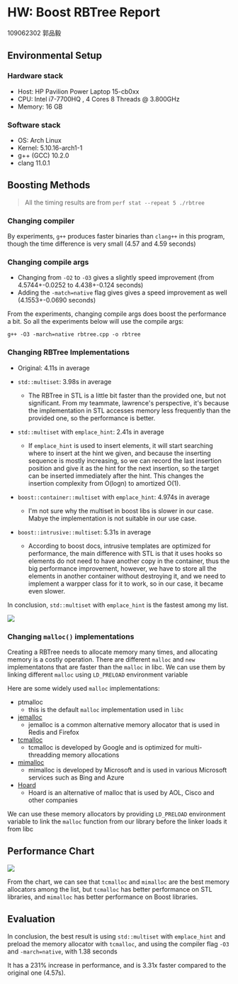 # HW: Boost RBTree Report
109062302 郭品毅

## Environmental Setup

### Hardware stack
- Host: HP Pavilion Power Laptop 15-cb0xx
- CPU: Intel i7-7700HQ , 4 Cores 8 Threads @ 3.800GHz
- Memory: 16 GB

### Software stack
- OS: Arch Linux
- Kernel: 5.10.16-arch1-1
- g++ (GCC) 10.2.0
- clang 11.0.1

## Boosting Methods

> All the timing results are from `perf stat --repeat 5 ./rbtree`

### Changing compiler
By experiments, `g++` produces faster binaries than `clang++` in this program, though the time difference is very small (4.57 and 4.59 seconds)

### Changing compile args
- Changing from `-O2` to `-O3` gives a slightly speed improvement (from 4.5744+-0.0252 to 4.438+-0.124 seconds)
- Adding the `-match=native` flag gives gives a speed improvement as well (4.1553+-0.0690 seconds)

From the experiments, changing compile args does boost the performance a bit.
So all the experiments below will use the compile args:
```
g++ -O3 -march=native rbtree.cpp -o rbtree
```

### Changing RBTree Implementations

- Original: 4.11s in average

- `std::multiset`: 3.98s in average
    - The RBTree in STL is a little bit faster than the provided one, but not significant. From my teammate, lawrence's perspective, it's because the implementation in STL accesses memory less frequently than the provided one, so the performance is better.

- `std::multiset` with `emplace_hint`: 2.41s in average
    - If `emplace_hint` is used to insert elements, it will start searching where to insert at the hint we given, and because the inserting sequence is mostly increasing, so we can record the last insertion position and give it as the hint for the next insertion, so the target can be inserted immediately after the hint. This changes the insertion complexity from O(logn) to amortized O(1).

- `boost::container::multiset` with `emplace_hint`: 4.974s in average
    - I'm not sure why the multiset in boost libs is slower in our case. Mabye the implementation is not suitable in our use case.

- `boost::intrusive::multiset`: 5.31s in average
    - According to boost docs, intrusive templates are optimized for performance, the main difference with STL is that it uses hooks so elements do not need to have another copy in the container, thus the big performance improvement, however, we have to store all the elements in another container without destroying it, and we need to implement a warpper class for it to work, so in our case, it became even slower.

In conclusion, `std::multiset` with `emplace_hint` is the fastest among my list.

![](https://i.imgur.com/zBc8Qq8.png)



### Changing `malloc()` implementations

Creating a RBTree needs to allocate memory many times, and allocating memory is a costly operation.
There are different `malloc` and `new` implementatons that are faster than the `malloc` in libc.
We can use them by linking different `malloc` using `LD_PRELOAD` environment variable

Here are some widely used `malloc` implementations:

- ptmalloc
    - this is the default `malloc` implementation used in `libc`
- [jemalloc](https://github.com/jemalloc/jemalloc)
    - jemalloc is a common alternative memory allocator that is used in Redis and Firefox
- [tcmalloc](https://github.com/google/tcmalloc)
    - tcmalloc is developed by Google and is optimized for multi-threadding memory allocations
- [mimalloc](https://github.com/microsoft/mimalloc)
    - mimalloc is developed by Microsoft and is used in various Microsoft services such as Bing and Azure
- [Hoard](https://github.com/emeryberger/Hoard)
    - Hoard is an alternative of malloc that is used by AOL, Cisco and other companies

We can use these memory allocators by providing `LD_PRELOAD` environment variable to link the `malloc` function from our library before the linker loads it from libc

## Performance Chart

![](https://i.imgur.com/xVsKWHf.png)

From the chart, we can see that `tcmalloc` and `mimalloc` are the best memory allocators among the list, but `tcmalloc` has better performance on STL libraries, and `mimalloc` has better performance on Boost libraries.

## Evaluation

In conclusion, the best result is using `std::multiset` with `emplace_hint` and preload the memory allocator with `tcmalloc`, and using the compiler flag `-O3` and `-march=native`, with 1.38 seconds

It has a 231% increase in performance, and is 3.31x faster compared to the original one (4.57s).


